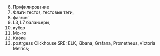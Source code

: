6. Профилирование
10. Флаги тестов, тестовые тэги, 
11. фаззинг
14. L3, L7 балансеры, 
15. кубер
16. Монго
19. Кафка
21. postrgess
Clickhouse
SRE: ELK, Kibana, Grafana, Prometheus, Victoria Metrics; 

